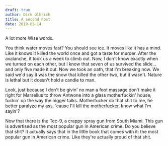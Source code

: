 ```yaml
---
draft: true
author: Dirk Olbrich
title: A second Post
date: 2019-05-14
---
```


A lot more Wise words.

You think water moves fast? You should see ice. It moves like it has a mind. Like it knows it killed the world once and
got a taste for murder. After the avalanche, it took us a week to climb out. Now, I don't know exactly when we turned on
each other, but I know that seven of us survived the slide... and only five made it out. Now we took an oath, that I'm
breaking now. We said we'd say it was the snow that killed the other two, but it wasn't. Nature is lethal but it doesn't
hold a candle to man.

Look, just because I don't be givin' no man a foot massage don't make it right for Marsellus to throw Antwone into a
glass motherfuckin' house, fuckin' up the way the nigger talks. Motherfucker do that shit to me, he better paralyze my
ass, 'cause I'll kill the motherfucker, know what I'm sayin'?

Now that there is the Tec-9, a crappy spray gun from South Miami. This gun is advertised as the most popular gun in
American crime. Do you believe that shit? It actually says that in the little book that comes with it: the most popular
gun in American crime. Like they're actually proud of that shit.
